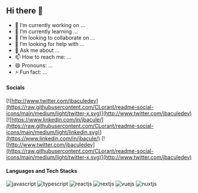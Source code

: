 ## Hi there 👋

- 🔭 I’m currently working on ...
- 🌱 I’m currently learning ...
- 👯 I’m looking to collaborate on ...
- 🤔 I’m looking for help with ...
- 💬 Ask me about ...
- 📫 How to reach me: ...
- 😄 Pronouns: ...
- ⚡ Fun fact: ...

#### Socials

[![http://www.twitter.com/jbaculedev](https://raw.githubusercontent.com/CLorant/readme-social-icons/main/medium/light/twitter-x.svg)](http://www.twitter.com/jbaculedev)
[![https://www.linkedin.com/in/jbacule/](https://raw.githubusercontent.com/CLorant/readme-social-icons/main/medium/light/linkedin.svg)](https://www.linkedin.com/in/jbacule/)
[![http://www.twitter.com/jbaculedev](https://raw.githubusercontent.com/CLorant/readme-social-icons/main/medium/light/twitter-x.svg)](http://www.twitter.com/jbaculedev)

#### Languages and Tech Stacks

<p align="left">
	<img height="20" src="https://cdn.simpleicons.org/javascript/000000/ffffff?viewbox=auto" title="javascript" />
	<img height="20" src="https://cdn.simpleicons.org/typescript/000000/ffffff?viewbox=auto" title="typescript" />
	<img height="20" src="https://cdn.simpleicons.org/react/000000/ffffff?viewbox=auto" title="reactjs" />
	<img height="20" src="https://cdn.simpleicons.org/next.js/000000/ffffff?viewbox=auto" title="nextjs" />
	<img height="20" src="https://cdn.simpleicons.org/vue.js/000000/ffffff?viewbox=auto" title="vuejs" />
	<img height="20" src="https://cdn.simpleicons.org/nuxt.js/000000/ffffff?viewbox=auto" title="nuxtjs" />
</p>
